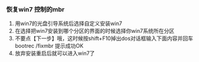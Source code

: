 ### 恢复win7 控制的mbr
1. 用win7的光盘引导系统后选择自定义安装win7
2. 在选择把win7安装到哪个分区的界面的时候选择你win7系统所在分区
3. 不要点【下一步】哦，这时候按shift+F10掉出dos对话框输入下面内容并回车 bootrec /fixmbr 提示成功OK 
4. 放弃安装重启后就可以进入win7了
